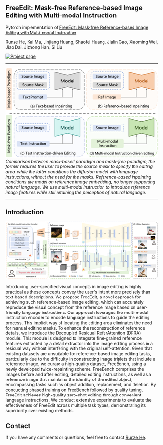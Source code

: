 ## <span>FreeEdit: Mask-free Reference-based Image Editing with Multi-modal Instruction

Pytorch implementation of [FreeEdit: Mask-free Reference-based Image Editing with Multi-modal Instruction](https://arxiv.org/abs/2312.01663)

Runze He,
Kai Ma,
Linjiang Huang,
Shaofei Huang,
Jialin Gao,
Xiaoming Wei,
Jiao Dai,
Jizhong Han,
Si Liu

<!-- [![arXiv](https://img.shields.io/badge/ArXiv-2312.01663-brightgreen)](https://arxiv.org/abs/2312.01663) -->
[![Project page](https://img.shields.io/badge/Project-Page-brightgreen)](https://freeedit.github.io/)

---

<!-- <div align="center"> -->
<img src="./assets/task.png">
<i> Comparison between mask-based paradigm and mask-free paradigm, the former requires the user to provide the source mask to specify the editing area, while the latter conditions the diffusion model with language instructions, without the need for the masks. Reference-based inpainting conditions the model on reference image embedding, no longer supporting natural language. We use multi-modal instruction to introduce reference image features while still retaining the perception of natural language. </i>
<!-- </div> -->


<!-- ## Updates

- [2024/3/12] Code released.
- [2023/12/4] Paper is available [here](https://arxiv.org/abs/2312.01663). -->

---

## Introduction

<img src="./assets/pipeline.png">

Introducing user-specified visual concepts in image editing is highly practical as these concepts convey the user's intent more precisely than text-based descriptions. We propose FreeEdit, a novel approach for achieving such reference-based image editing, which can accurately reproduce the visual concept from the reference image based on user-friendly language instructions. Our approach leverages the multi-modal instruction encoder to encode language instructions to guide the editing process. This implicit way of locating the editing area eliminates the need for manual editing masks. To enhance the reconstruction of reference details, we introduce the Decoupled Residual ReferAttention (DRRA) module. This module is designed to integrate fine-grained reference features extracted by a detail extractor into the image editing process in a residual way without interfering with the original self-attention. Given that existing datasets are unsuitable for reference-based image editing tasks, particularly due to the difficulty in constructing image triplets that include a reference image, we curate a high-quality dataset, FreeBench, using a newly developed twice-repainting scheme. FreeBench comprises the images before and after editing, detailed editing instructions, as well as a reference image that maintains the identity of the edited object, encompassing tasks such as object addition, replacement, and deletion. By conducting phased training on FreeBench followed by quality tuning, FreeEdit achieves high-quality zero-shot editing through convenient language instructions. We conduct extensive experiments to evaluate the effectiveness of FreeEdit across multiple task types, demonstrating its superiority over existing methods.

<!-- ## Citation

```bibtex
@article{he2023customize,
      title={Customize your NeRF: Adaptive Source Driven 3D Scene Editing via Local-Global Iterative Training},
      author={He, Runze and Huang, Shaofei and Nie, Xuecheng and Hui, Tianrui and Liu, Luoqi and Dai, Jiao and Han, Jizhong and Li, Guanbin and Liu, Si},
      journal={arXiv preprint arXiv:2312.01663},
      year={2023}
}
``` -->

## Contact

If you have any comments or questions, feel free to contact [Runze He](https://github.com/hrz2000).